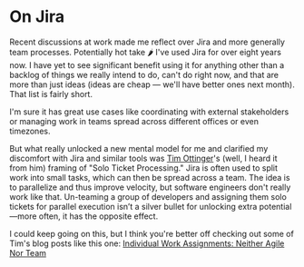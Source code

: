# On Jira

Recent discussions at work made me reflect over Jira and more generally team processes.
Potentially hot take 🌶️ I've used Jira for over eight years now. I have yet to see significant benefit using it for anything other than a backlog of things we really intend to do, can't do right now, and that are more than just ideas (ideas are cheap — we'll have better ones next month). That list is fairly short.

I'm sure it has great use cases like coordinating with external stakeholders or managing work in teams spread across different offices or even timezones.

But what really unlocked a new mental model for me and clarified my discomfort with Jira and similar tools was [Tim Ottinger](https://www.linkedin.com/in/agileotter/)'s (well, I heard it from him) framing of "Solo Ticket Processing." Jira is often used to split work into small tasks, which can then be spread across a team. The idea is to parallelize and thus improve velocity, but software engineers don't really work like that. Un-teaming a group of developers and assigning them solo tickets for parallel execution isn’t a silver bullet for unlocking extra potential—more often, it has the opposite effect.

I could keep going on this, but I think you're better off checking out some of Tim's blog posts like this one: [Individual Work Assignments: Neither Agile Nor Team](https://agileotter.blogspot.com/2015/04/individual-work-assignments-neither.html)